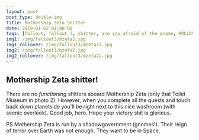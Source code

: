 ```yaml
---
layout: post
post_type: double-img
title: Mothership Zeta Shitter
date: 2019-01-02 01:00:00
tags: [fallout, fallout 3, shitter, are you afraid of the gnome, ROLLOVER]
img1: /img/fallout3/mzeta1.jpg
img1_rollover: /img/fallout3/mzeta1a.jpg
img2: /img/fallout3/mzeta2.jpg
img2_rollover: /img/fallout3/mzeta2a.jpg
---
```

## Mothership Zeta shitter!

There are no *functioning* shitters aboard Mothership Zeta (only that Toilet Museum in photo 2). However, when you complete all the quests and touch back down planetside you'll be right next to this nice washroom (with scenic overlook). Good job, hero. Hope your victory shit is glorious.

PS Mothership Zeta is run by a shadowgovernment (gnomes!). Their reign of terror over Earth was not enough. They want to be in Space.
